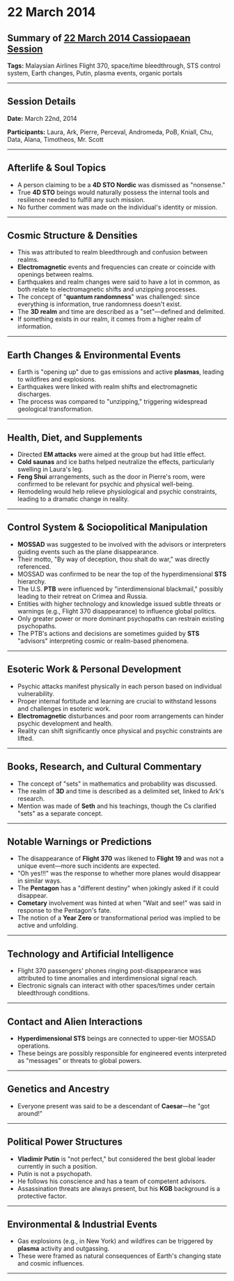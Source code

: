 # 22 March 2014

## Summary of [22 March 2014 Cassiopaean Session](https://cassiopaea.org/forum/threads/session-22-march-2014.34301/#post-481380)

**Tags:** Malaysian Airlines Flight 370, space/time bleedthrough, STS control system, Earth changes, Putin, plasma events, organic portals

---

## Session Details

**Date:** March 22nd, 2014

**Participants:** Laura, Ark, Pierre, Perceval, Andromeda, PoB, Kniall, Chu, Data, Alana, Timotheos, Mr. Scott

---

## Afterlife & Soul Topics

- A person claiming to be a **4D STO Nordic** was dismissed as "nonsense."
- True **4D STO** beings would naturally possess the internal tools and resilience needed to fulfill any such mission.
- No further comment was made on the individual's identity or mission.

---

## Cosmic Structure & Densities

- This was attributed to realm bleedthrough and confusion between realms.
- **Electromagnetic** events and frequencies can create or coincide with openings between realms.
- Earthquakes and realm changes were said to have a lot in common, as both relate to electromagnetic shifts and unzipping processes.
- The concept of "**quantum randomness**" was challenged: since everything is information, true randomness doesn't exist.
- The **3D realm** and time are described as a "set"—defined and delimited.
- If something exists in our realm, it comes from a higher realm of information.

---

## Earth Changes & Environmental Events

- Earth is "opening up" due to gas emissions and active **plasmas**, leading to wildfires and explosions.
- Earthquakes were linked with realm shifts and electromagnetic discharges.
- The process was compared to "unzipping," triggering widespread geological transformation.

---

## Health, Diet, and Supplements

- Directed **EM attacks** were aimed at the group but had little effect.
- **Cold saunas** and ice baths helped neutralize the effects, particularly swelling in Laura's leg.
- **Feng Shui** arrangements, such as the door in Pierre's room, were confirmed to be relevant for psychic and physical well-being.
- Remodeling would help relieve physiological and psychic constraints, leading to a dramatic change in reality.

---

## Control System & Sociopolitical Manipulation

- **MOSSAD** was suggested to be involved with the advisors or interpreters guiding events such as the plane disappearance.
- Their motto, "By way of deception, thou shalt do war," was directly referenced.
- MOSSAD was confirmed to be near the top of the hyperdimensional **STS** hierarchy.
- The U.S. **PTB** were influenced by "interdimensional blackmail," possibly leading to their retreat on Crimea and Russia.
- Entities with higher technology and knowledge issued subtle threats or warnings (e.g., Flight 370 disappearance) to influence global politics.
- Only greater power or more dominant psychopaths can restrain existing psychopaths.
- The PTB's actions and decisions are sometimes guided by **STS** "advisors" interpreting cosmic or realm-based phenomena.

---

## Esoteric Work & Personal Development

- Psychic attacks manifest physically in each person based on individual vulnerability.
- Proper internal fortitude and learning are crucial to withstand lessons and challenges in esoteric work.
- **Electromagnetic** disturbances and poor room arrangements can hinder psychic development and health.
- Reality can shift significantly once physical and psychic constraints are lifted.

---

## Books, Research, and Cultural Commentary

- The concept of "sets" in mathematics and probability was discussed.
- The realm of **3D** and time is described as a delimited set, linked to Ark's research.
- Mention was made of **Seth** and his teachings, though the Cs clarified "sets" as a separate concept.

---

## Notable Warnings or Predictions

- The disappearance of **Flight 370** was likened to **Flight 19** and was not a unique event—more such incidents are expected.
- "Oh yes!!!" was the response to whether more planes would disappear in similar ways.
- The **Pentagon** has a "different destiny" when jokingly asked if it could disappear.
- **Cometary** involvement was hinted at when "Wait and see!" was said in response to the Pentagon's fate.
- The notion of a **Year Zero** or transformational period was implied to be active and unfolding.

---

## Technology and Artificial Intelligence

- Flight 370 passengers' phones ringing post-disappearance was attributed to time anomalies and interdimensional signal reach.
- Electronic signals can interact with other spaces/times under certain bleedthrough conditions.

---

## Contact and Alien Interactions

- **Hyperdimensional STS** beings are connected to upper-tier MOSSAD operations.
- These beings are possibly responsible for engineered events interpreted as "messages" or threats to global powers.

---

## Genetics and Ancestry

- Everyone present was said to be a descendant of **Caesar**—he "got around!"

---

## Political Power Structures

- **Vladimir Putin** is "not perfect," but considered the best global leader currently in such a position.
- Putin is not a psychopath.
- He follows his conscience and has a team of competent advisors.
- Assassination threats are always present, but his **KGB** background is a protective factor.

---

## Environmental & Industrial Events

- Gas explosions (e.g., in New York) and wildfires can be triggered by **plasma** activity and outgassing.
- These were framed as natural consequences of Earth's changing state and cosmic influences.

---

